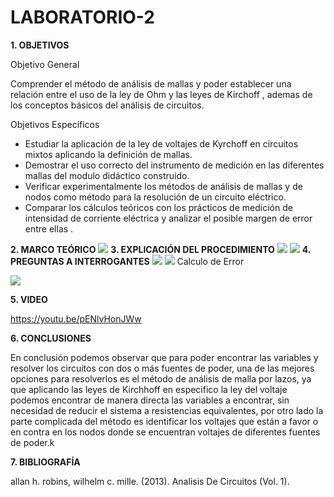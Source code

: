 # LABORATORIO-2

**1. OBJETIVOS**

Objetivo General

Comprender el método de análisis de mallas y poder establecer una relación entre el uso de la ley de Ohm y las leyes de Kirchoff , ademas de los conceptos básicos del análisis de circuitos.


Objetivos Específicos

- Estudiar la aplicación de la ley de voltajes de Kyrchoff en circuitos mixtos aplicando la definición de mallas.
- Demostrar el uso correcto del instrumento de medición en las diferentes mallas del modulo didáctico construido.
- Verificar experimentalmente los métodos de análisis de mallas y de nodos como método  para la resolución  de un circuito eléctrico.
- Comparar los cálculos teóricos con los prácticos de medición de intensidad de corriente eléctrica y analizar el posible margen de error entre ellas .

**2. MARCO TEÓRICO**
![](https://github.com/Anabeltoapanta/LABORATORIO-2/blob/main/informe%202.png)
**3. EXPLICACIÓN DEL PROCEDIMIENTO**
![](https://github.com/Anabeltoapanta/LABORATORIO-2/blob/main/1.jpg)
![](https://github.com/Anabeltoapanta/LABORATORIO-2/blob/main/2.jpg)
**4. PREGUNTAS A INTERROGANTES**
![](https://github.com/Anabeltoapanta/LABORATORIO-2/blob/main/3.jpg)
![](https://github.com/Anabeltoapanta/LABORATORIO-2/blob/main/4.jpg)
Calculo de Error

![](https://github.com/Anabeltoapanta/LABORATORIO-2/blob/main/tabla%20error%20informe%202.png)

**5. VIDEO**

https://youtu.be/pENlvHonJWw

**6. CONCLUSIONES**

En conclusión podemos observar que para poder encontrar las variables y resolver los circuitos con dos o más fuentes de poder, una de las mejores opciones para resolverlos es el método de análisis de malla por lazos, ya que aplicando las leyes de Kirchhoff en especifico la ley del voltaje podemos encontrar de manera directa las variables a encontrar, sin necesidad de reducir el sistema a resistencias equivalentes, por otro lado la parte complicada del método es identificar los voltajes que están a favor o en contra en los nodos donde se encuentran voltajes de diferentes fuentes de poder.k

**7. BIBLIOGRAFÍA**

allan h. robins,  wilhelm c. mille. (2013). Analisis De Circuitos (Vol. 1).



